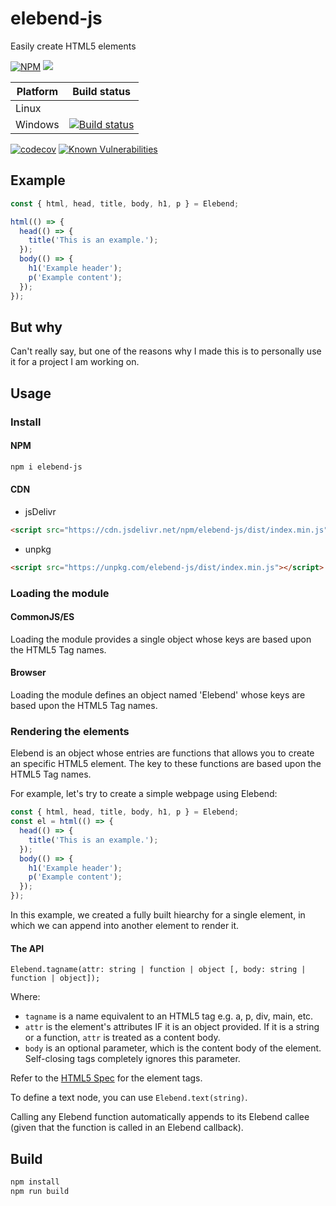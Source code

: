 # elebend-js

Easily create HTML5 elements

[![NPM](https://nodei.co/npm/elebend-js.png)](https://nodei.co/npm/elebend-js/)
[![](https://data.jsdelivr.com/v1/package/npm/elebend-js/badge)](https://www.jsdelivr.com/package/npm/elebend-js)

| Platform | Build status |
| --- | --- |
| Linux | | [![Build Status](https://travis-ci.org/LXSMNSYC/elebend-js.svg?branch=master)](https://travis-ci.org/LXSMNSYC/elebend-js) |
| Windows | [![Build status](https://ci.appveyor.com/api/projects/status/197g3hvxqayhy9hb?svg=true)](https://ci.appveyor.com/project/LXSMNSYC/elebend-js) |

[![codecov](https://codecov.io/gh/LXSMNSYC/elebend-js/branch/master/graph/badge.svg)](https://codecov.io/gh/LXSMNSYC/elebend-js)
[![Known Vulnerabilities](https://snyk.io/test/github/LXSMNSYC/elebend-js/badge.svg?targetFile=package.json)](https://snyk.io/test/github/LXSMNSYC/elebend-js?targetFile=package.json)

## Example

```js
const { html, head, title, body, h1, p } = Elebend;

html(() => {
  head(() => {
    title('This is an example.');
  });
  body(() => {
    h1('Example header');
    p('Example content');
  });
});
```

## But why

Can't really say, but one of the reasons why I made this is to personally use it for a project I am working on.

## Usage

### Install

#### NPM

```bash
npm i elebend-js
```

#### CDN

* jsDelivr

```html
<script src="https://cdn.jsdelivr.net/npm/elebend-js/dist/index.min.js"></script>
```

* unpkg

```html
<script src="https://unpkg.com/elebend-js/dist/index.min.js"></script>
```

### Loading the module

#### CommonJS/ES

Loading the module provides a single object whose keys are based upon the HTML5 Tag names.

#### Browser

Loading the module defines an object named 'Elebend' whose keys are based upon the HTML5 Tag names.

### Rendering the elements

Elebend is an object whose entries are functions that allows you to create an specific HTML5 element. The key to these functions are based upon the HTML5 Tag names.

For example, let's try to create a simple webpage using Elebend:

```js
const { html, head, title, body, h1, p } = Elebend;
const el = html(() => {
  head(() => {
    title('This is an example.');
  });
  body(() => {
    h1('Example header');
    p('Example content');
  });
});
```

In this example, we created a fully built hiearchy for a single element, in which we can append into another element to render it.

#### The API

```
Elebend.tagname(attr: string | function | object [, body: string | function | object]);
```

Where:

* ```tagname``` is a name equivalent to an HTML5 tag e.g. a, p, div, main, etc.
* ```attr``` is the element's attributes IF it is an object provided. If it is a string or a function, ```attr``` is treated as a content body.
* ```body``` is an optional parameter, which is the content body of the element. Self-closing tags completely ignores this parameter.

Refer to the [HTML5 Spec](https://www.w3.org/TR/html50/dom.html) for the element tags.

To define a text node, you can use ```Elebend.text(string)```.

Calling any Elebend function automatically appends to its Elebend callee (given that the function is called in an Elebend callback).

## Build

```bash
npm install
npm run build
```